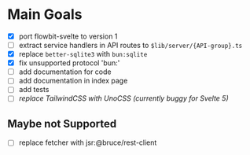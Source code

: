 # Main Goals

- [x] port flowbit-svelte to version 1
- [ ] extract service handlers in API routes to `$lib/server/{API-group}.ts`
- [x] replace `better-sqlite3` with `bun:sqlite`
- [x] fix unsupported protocol 'bun:'
- [ ] add documentation for code
- [ ] add documentation in index page
- [ ] add tests
- [ ] *replace TailwindCSS with UnoCSS (currently buggy for Svelte 5)*

## Maybe not Supported

- [ ] replace fetcher with jsr:@bruce/rest-client
